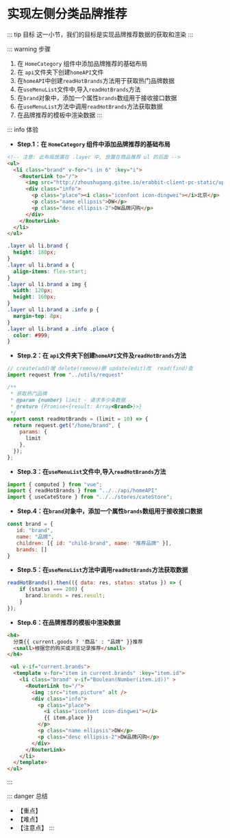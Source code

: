 # 实现左侧分类品牌推荐

::: tip 目标
这一小节，我们的目标是实现品牌推荐数据的获取和渲染
:::

::: warning 步骤

1. 在 `HomeCategory` 组件中添加品牌推荐的基础布局
2. 在 `api`文件夹下创建`homeAPI`文件
3. 在`homeAPI`中创建`readHotBrands`方法用于获取热门品牌数据
4. 在`useMenuList`文件中,导入`readHotBrands`方法
5. 在`brand`对象中，添加一个属性`brands`数组用于接收接口数据
6. 在`useMenuList`方法中调用`readHotBrands`方法获取数据
7. 在品牌推荐的模板中渲染数据
:::

::: info 体验

* **Step.1：在 `HomeCategory` 组件中添加品牌推荐的基础布局**

```html
<!-- 注意: 此布局放置在 .layer 中, 放置在商品推荐 ul 的后面 -->
<ul>
  <li class="brand" v-for="i in 6" :key="i">
    <RouterLink to="/">
      <img src="http://zhoushugang.gitee.io/erabbit-client-pc-static/uploads/brand_goods_1.jpg" alt="">
      <div class="info">
        <p class="place"><i class="iconfont icon-dingwei"></i>北京</p>
        <p class="name ellipsis">DW</p>
        <p class="desc ellipsis-2">DW品牌闪购</p>
      </div>
    </RouterLink>
  </li>
</ul>
```

```css
.layer ul li.brand {
  height: 180px;
}
.layer ul li.brand a {
  align-items: flex-start;
}
.layer ul li.brand a img {
  width: 120px;
  height: 160px;
}
.layer ul li.brand a .info p {
  margin-top: 8px;
}
.layer ul li.brand a .info .place {
  color: #999;
}
```

* **Step.2：在 `api`文件夹下创建`homeAPI`文件及`readHotBrands`方法**

```js
// create(add)增 delete(remove)删 update(edit)改  read(find)查
import request from "../utils/request"

/**
 * 获取热门品牌
 * @param {number} limit - 请求多少条数据
 * @return {Promise<{result: Array<Brand>}>}
 */
export const readHotBrands = (limit = 10) => {
  return request.get("/home/brand", {
    params: {
      limit
    },
  });
};
```

* **Step.3：在`useMenuList`文件中,导入`readHotBrands`方法**

```js
import { computed } from "vue";
import { readHotBrands } from "../../api/homeAPI"
import { useCateStore } from "../../stores/cateStore";
```

* **Step.4：在`brand`对象中，添加一个属性`brands`数组用于接收接口数据**

```js
const brand = {
   id: "brand",
   name: "品牌",
   children: [{ id: "child-brand", name: "推荐品牌" }],
   brands: []
}
```

* **Step.5：在`useMenuList`方法中调用`readHotBrands`方法获取数据**

```js
readHotBrands().then(({ data: res, status: status }) => {
    if (status === 200) {
      brand.brands = res.result;
    }
});
```

* **Step.6：在品牌推荐的模板中渲染数据**

```html
<h4>
  分类{{ current.goods ? '商品' : "品牌" }}推荐
  <small>根据您的购买或浏览记录推荐</small>
</h4>
```

```html
 <ul v-if="current.brands">
  <template v-for="item in current.brands" :key="item.id">
    <li class="brand" v-if="Boolean(Number(item.id))" >
      <RouterLink to="/">
        <img :src="item.picture" alt />
        <div class="info">
          <p class="place">
            <i class="iconfont icon-dingwei"></i>
            {{ item.place }}
          </p>
          <p class="name ellipsis">DW</p>
          <p class="desc ellipsis-2">DW品牌闪购</p>
        </div>
      </RouterLink>
    </li>
  </template>
</ul>
```

:::

::: danger 总结

* 【重点】
* 【难点】
* 【注意点】
:::

